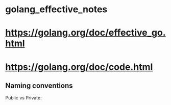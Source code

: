 # golang_effective_notes
# https://golang.org/doc/effective_go.html
# https://golang.org/doc/code.html

## Naming conventions

Public vs Private:

